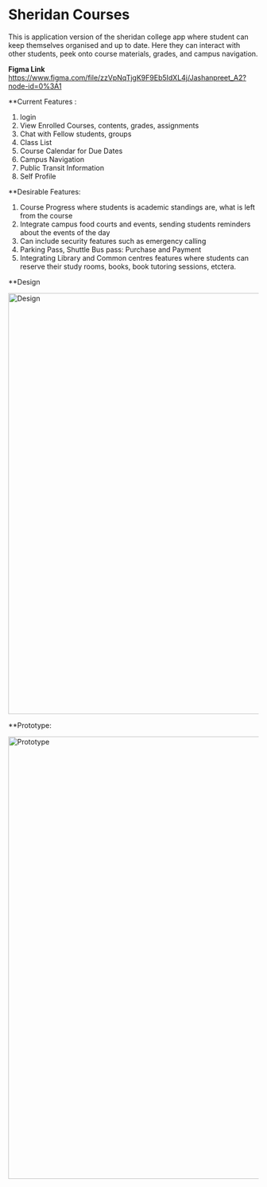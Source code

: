 # Sheridan Courses
This is application version of the sheridan college app where student can keep themselves organised and up to date. Here they can interact with other students, peek onto course materials, grades, and campus navigation.

**Figma Link**
https://www.figma.com/file/zzVpNqTjgK9F9Eb5IdXL4j/Jashanpreet_A2?node-id=0%3A1

**Current Features :  
1. login
2. View Enrolled Courses, contents, grades, assignments
3. Chat with Fellow students, groups
4. Class List
5. Course Calendar for Due Dates
7. Campus Navigation
8. Public Transit Information
9. Self Profile


**Desirable Features:
1. Course Progress where students is academic standings are, what is left from the course
2. Integrate campus food courts and events, sending students reminders about the events of the day
3. Can include security features such as emergency calling
4. Parking Pass, Shuttle Bus pass: Purchase and Payment
5. Integrating Library and Common centres features where students can reserve their study rooms, books, book tutoring sessions, etctera.

**Design 

<img width="845" alt="Design" src="https://user-images.githubusercontent.com/75087492/155913897-cd7a096a-f7c1-4d55-af62-f78a094e54d7.png">




**Prototype:

<img width="888" alt="Prototype" src="https://user-images.githubusercontent.com/75087492/155913921-a5321bba-e212-4591-abdb-bd4bc27f1f5c.png">
